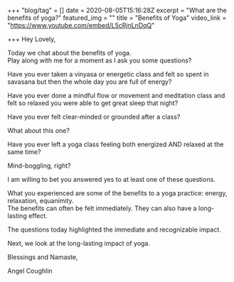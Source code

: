 +++
"blog/tag" = []
date = 2020-08-05T15:16:28Z
excerpt = "What are the benefits of yoga?"
featured_img = ""
title = "Benefits of Yoga"
video_link = "https://www.youtube.com/embed/L5cRjnLnDqQ"

+++
Hey Lovely,  
  
Today we chat about the benefits of yoga.  
Play along with me for a moment as I ask you some questions?  
  
Have you ever taken a vinyasa or energetic class and felt so spent in savasana but then the whole day you are full of energy?  
  
Have you ever done a mindful flow or movement and meditation class and felt so relaxed you were able to get great sleep that night?  
  
Have you ever felt clear-minded or grounded after a class?  
  
What about this one?  
  
Have you ever left a yoga class feeling both energized AND relaxed at the same time?  
  
Mind-boggling, right?  
  
I am willing to bet you answered yes to at least one of these questions.  
  
What you experienced are some of the benefits to a yoga practice: energy, relaxation, equanimity.  
The benefits can often be felt immediately. They can also have a long-lasting effect.  
  
The questions today highlighted the immediate and recognizable impact.  
  
Next, we look at the long-lasting impact of yoga.  
  
Blessings and Namaste,  
  
Angel Coughlin